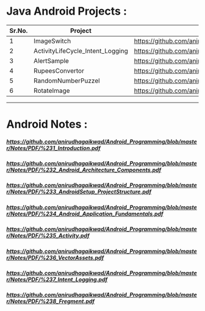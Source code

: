 # Java Android Projects :
| Sr.No. |     Project     |             Link              |
| -------|---------------- | ----------------------------- |
| 1      |   ImageSwitch   | https://github.com/anirudhagaikwad/Android_Programming/tree/master/Projects/Java/ImageSwitch |
| 2      |ActivityLifeCycle_Intent_Logging  | https://github.com/anirudhagaikwad/Android_Programming/tree/master/Projects/Java/ActivityLifeCycle_Intent |
| 3      |AlertSample  | https://github.com/anirudhagaikwad/Android_Programming/tree/master/Projects/Java/AlertSample |
| 4      | RupeesConvertor | https://github.com/anirudhagaikwad/Android_Programming/tree/master/Projects/Java/RotateImage |
| 5      | RandomNumberPuzzel | https://github.com/anirudhagaikwad/Android_Programming/tree/master/Projects/Java/RotateImage |
| 6      | RotateImage | https://github.com/anirudhagaikwad/Android_Programming/tree/master/Projects/Java/RotateImage |

***

# Android Notes :
##### https://github.com/anirudhagaikwad/Android_Programming/blob/master/Notes/PDF/%231_Introduction.pdf
##### https://github.com/anirudhagaikwad/Android_Programming/blob/master/Notes/PDF/%232_Android_Architecture_Components.pdf
##### https://github.com/anirudhagaikwad/Android_Programming/blob/master/Notes/PDF/%233_AndroidSetup_ProjectStructure.pdf
##### https://github.com/anirudhagaikwad/Android_Programming/blob/master/Notes/PDF/%234_Android_Application_Fundamentals.pdf
##### https://github.com/anirudhagaikwad/Android_Programming/blob/master/Notes/PDF/%235_Activity.pdf
##### https://github.com/anirudhagaikwad/Android_Programming/blob/master/Notes/PDF/%236_VectorAssets.pdf
##### https://github.com/anirudhagaikwad/Android_Programming/blob/master/Notes/PDF/%237_Intent_Logging.pdf
##### https://github.com/anirudhagaikwad/Android_Programming/blob/master/Notes/PDF/%238_Fregment.pdf



